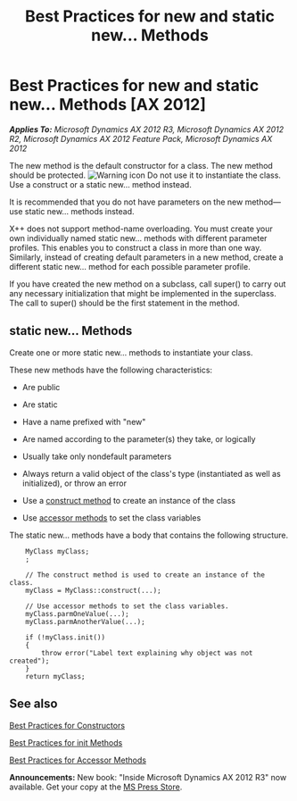 ﻿---
title: Best Practices for new and static new... Methods
TOCTitle: new and static new... Methods
ms:assetid: 3dc36d87-2835-4412-a435-732d4d1ccc1b
ms:mtpsurl: https://msdn.microsoft.com/en-us/library/Aa594035(v=AX.60)
ms:contentKeyID: 35242937
ms.date: 05/18/2015
mtps_version: v=AX.60
---

# Best Practices for new and static new... Methods [AX 2012]


_**Applies To:** Microsoft Dynamics AX 2012 R3, Microsoft Dynamics AX 2012 R2, Microsoft Dynamics AX 2012 Feature Pack, Microsoft Dynamics AX 2012_

The new method is the default constructor for a class. The new method should be protected. ![Warning icon](images/Aa658028.WarningIcon(en-us,AX.60).gif "Warning icon") Do not use it to instantiate the class. Use a construct or a static new… method instead.

It is recommended that you do not have parameters on the new method—use static new… methods instead.

X++ does not support method-name overloading. You must create your own individually named static new… methods with different parameter profiles. This enables you to construct a class in more than one way. Similarly, instead of creating default parameters in a new method, create a different static new… method for each possible parameter profile.

If you have created the new method on a subclass, call super() to carry out any necessary initialization that might be implemented in the superclass. The call to super() should be the first statement in the method.

## static new… Methods

Create one or more static new… methods to instantiate your class.

These new methods have the following characteristics:

  - Are public

  - Are static

  - Have a name prefixed with "new"

  - Are named according to the parameter(s) they take, or logically

  - Usually take only nondefault parameters

  - Always return a valid object of the class's type (instantiated as well as initialized), or throw an error

  - Use a [construct method](best-practices-for-static-construct-methods.md) to create an instance of the class

  - Use [accessor methods](best-practices-for-accessor-methods.md) to set the class variables

The static new… methods have a body that contains the following structure.
```X++  
    MyClass myClass;
    ;
    
    // The construct method is used to create an instance of the class.
    myClass = MyClass::construct(...); 
      
    // Use accessor methods to set the class variables.
    myClass.parmOneValue(...);
    myClass.parmAnotherValue(...);
      
    if (!myClass.init())
    {
        throw error("Label text explaining why object was not created");
    }
    return myClass;
```
## See also

[Best Practices for Constructors](best-practices-for-constructors.md)

[Best Practices for init Methods](best-practices-for-init-methods.md)

[Best Practices for Accessor Methods](best-practices-for-accessor-methods.md)

  
**Announcements:** New book: "Inside Microsoft Dynamics AX 2012 R3" now available. Get your copy at the [MS Press Store](https://www.microsoftpressstore.com/store/inside-microsoft-dynamics-ax-2012-r3-9780735685109).


